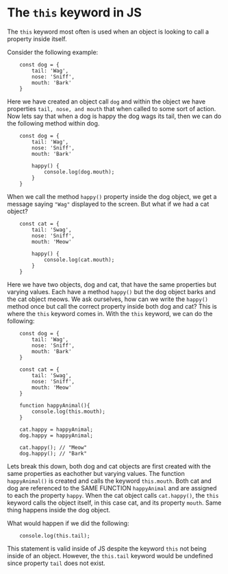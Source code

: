 # The `this` keyword in JS

The `this` keyword most often is used when an object is looking to call a property inside itself.

Consider the following example:

```
    const dog = {
        tail: 'Wag',
        nose: 'Sniff',
        mouth: 'Bark'
    }
```

Here we have created an object call `dog` and within the object we have properties `tail, nose, and mouth` that when called to some sort of action. Now lets say that when a dog is happy the dog wags its tail, then we can do the following method within dog.

```
    const dog = {
        tail: 'Wag',
        nose: 'Sniff',
        mouth: 'Bark'

        happy() {
            console.log(dog.mouth);
        }
    }
```

When we call the method `happy()` property inside the dog object, we get a message saying `"Wag"` displayed to the screen. But what if we had a cat object?

```
    const cat = {
        tail: 'Swag',
        nose: 'Sniff',
        mouth: 'Meow'

        happy() {
            console.log(cat.mouth);
        }
    }
```

Here we have two objects, dog and cat, that have the same properties but varying values. Each have a method `happy()` but the dog object barks and the cat object meows. We ask ourselves, how can we write the `happy()` method once but call the correct property inside both dog and cat? This is where the `this` keyword comes in. With the `this` keyword, we can do the following:

```
    const dog = {
        tail: 'Wag',
        nose: 'Sniff',
        mouth: 'Bark'
    }

    const cat = {
        tail: 'Swag',
        nose: 'Sniff',
        mouth: 'Meow'
    }

    function happyAnimal(){
        console.log(this.mouth);
    }

    cat.happy = happyAnimal;
    dog.happy = happyAnimal;

    cat.happy(); // "Meow"
    dog.happy(); // "Bark"
```

Lets break this down, both dog and cat objects are first created with the same properties as eachother but varying values. The function `happyAnimal()` is created and calls the keyword `this.mouth`. Both cat and dog are referenced to the SAME FUNCTION `happyAnimal` and are assigned to each the property `happy`. When the cat object calls `cat.happy()`, the `this` keyword calls the object itself, in this case cat, and its property `mouth`. Same thing happens inside the dog object.

What would happen if we did the following:

```
    console.log(this.tail);
```

This statement is valid inside of JS despite the keyword `this` not being inside of an object. However, the `this.tail` keyword would be undefined since property `tail` does not exist.
